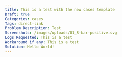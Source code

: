 ```yaml
---
title: This is a test with the new cases template
Draft: true
Categories: cases
Tags: direct-link
Problem Description: Test
Screenshots: /images/uploads/01_8-bar-positive.svg
Logs Requested: This is a test
Workaround if any: This is a test
Solution: Hello World!
---
```


